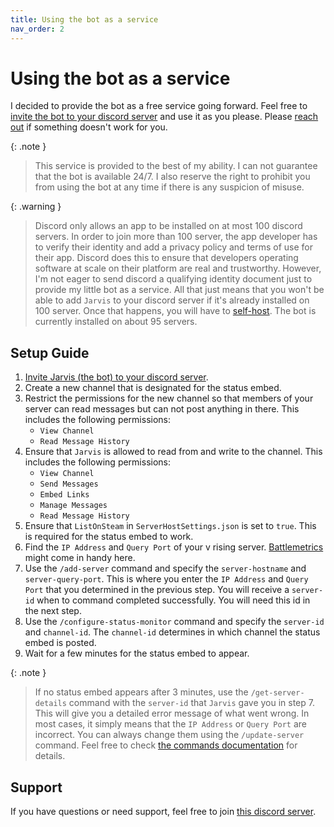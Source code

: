 ```yaml
---
title: Using the bot as a service
nav_order: 2
---
```


# Using the bot as a service

I decided to provide the bot as a free service going forward. Feel free
to [invite the bot to your discord server](https://discord.com/oauth2/authorize?client_id=982682186207592470) and use it as you please.
Please [reach out](https://discord.gg/KcMcYKa6Nt) if something doesn't work for you.

{: .note }
> This service is provided to the best of my ability. I can not guarantee that the bot is available 24/7.
> I also reserve the right to prohibit you from using the bot at any time if there is any suspicion of misuse.

{: .warning }
> Discord only allows an app to be installed on at most 100 discord servers. In order to join more than 100 server, the app developer has to verify their
> identity and add a privacy policy and terms of use for their app. Discord does this to ensure that developers operating software at scale on their platform
> are real and trustworthy. However, I'm not eager to send discord a qualifying identity document just to provide my little bot as a service. All that just
> means that you won't be able to add `Jarvis` to your discord server if it's already installed on 100 server. Once that happens, you will have
> to [self-host](self-hosting.md). The bot is currently installed on about 95 servers.

## Setup Guide

1. [Invite Jarvis (the bot) to your discord server](https://discord.com/oauth2/authorize?client_id=982682186207592470).
2. Create a new channel that is designated for the status embed.
3. Restrict the permissions for the new channel so that members of your server can read messages but can not post anything in there.
   This includes the following permissions:
    * `View Channel`
    * `Read Message History`
4. Ensure that `Jarvis` is allowed to read from and write to the channel. This includes the following permissions:
    * `View Channel`
    * `Send Messages`
    * `Embed Links`
    * `Manage Messages`
    * `Read Message History`
5. Ensure that `ListOnSteam` in `ServerHostSettings.json` is set to `true`. This is required for the status embed to work.
6. Find the `IP Address` and `Query Port` of your v rising server. [Battlemetrics](https://www.battlemetrics.com/servers/vrising) might come in handy here.
7. Use the `/add-server` command and specify the `server-hostname` and `server-query-port`.
   This is where you enter the `IP Address` and `Query Port` that you determined in the previous step.
   You will receive a `server-id` when to command completed successfully. You will need this id in the next step.
8. Use the `/configure-status-monitor` command and specify the `server-id` and `channel-id`.
   The `channel-id` determines in which channel the status embed is posted.
9. Wait for a few minutes for the status embed to appear.

{: .note }
> If no status embed appears after 3 minutes, use the `/get-server-details` command with the `server-id` that `Jarvis` gave you in step 7.
> This will give you a detailed error message of what went wrong. In most cases, it simply means that the `IP Address` or `Query Port` are incorrect.
> You can always change them using the `/update-server` command. Feel free to check [the commands documentation](commands.md) for details.

## Support

If you have questions or need support, feel free to join [this discord server](https://discord.gg/KcMcYKa6Nt).
